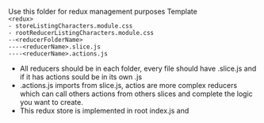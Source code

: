 Use this folder for redux management purposes
Template <br>
`<redux>` <br>
 `- storeListingCharacters.module.css` <br>
`- rootReducerListingCharacters.module.css` <br>
`--<reducerFolderName>` <br>
`----<reducerName>.slice.js` <br>
`----<reducerName>.actions.js`

- All reducers should be in each folder, every file should have .slice.js and if it has actions sould be in its own .js
- .actions.js imports from slice.js, actios are more complex reducers which can call others actions from others slices and complete the logic you want to create.
- This redux store is implemented in root index.js and 
